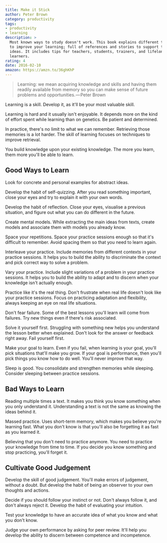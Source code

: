 ```yaml
---
title: Make it Stick
author: Peter Brown
category: productivity
tags:
- productivity
- learning
description: >
  Most known ways to study doesn't work. This book explains different techniques
  to improve your learning; full of references and stories to support their
  ideas. It includes tips for teachers, students, trainers, and lifelong
  learners.
rating: 4
date: 2016-02-10
amazon: https://amzn.to/36ghKhP
---
```


> Learning: we mean acquiring knowledge and skills and having them readily
> available from memory so you can make sense of future problems and
> opportunities. — Peter Brown

Learning is a skill. Develop it, as it'll be your most valuable skill.

Learning is hard and it usually isn't enjoyable. It depends more on the kind of
effort spent while learning than on genetics. Be patient and determined.

In practice, there's no limit to what we can remember. Retrieving those memories
is a lot harder. The skill of learning focuses on techniques to improve
retrieval.

You build knowledge upon your existing knowledge. The more you learn, them more
you'll be able to learn.

## Good Ways to Learn

Look for concrete and personal examples for abstract ideas.

Develop the habit of self-quizzing. After you read something important, close
your eyes and try to explain it with your own words.

Develop the habit of reflection. Close your eyes, visualise a previous
situation, and figure out what you can do different in the future.

Create mental models. While extracting the main ideas from texts, create models
and associate them with models you already know.

Space your repetitions. Space your practice sessions enough so that it's
difficult to remember. Avoid spacing them so that you need to learn again.

Interleave your practice. Include memories from different contexts in your
practice sessions. It helps you to build the ability to discriminate the context
and pick correct way to solve a problem.

Vary your practice. Include slight variations of a problem in your practice
sessions. It helps you to build the ability to adapt and to discern when your
knowledge isn't actually enough.

Practice like it's the real thing. Don't frustrate when real life doesn't look
like your practice sessions. Focus on practicing adaptation and flexibility,
always keeping an eye on real life situations.

Don't fear failure. Some of the best lessons you'll learn will come from
failures. Try new things even if there's risk associated.

Solve it yourself first. Struggling with something new helps you understand the
lesson better when explained. Don't look for the answer or feedback right away.
Fail yourself first.

Make your goal to learn. Even if you fail, when learning is your goal, you'll
pick situations that'll make you grow. If your goal is performance, then you'll
pick things you know how to do well. You'll never improve that way.

Sleep is good. You consolidate and strengthen memories while sleeping. Consider
sleeping between practice sessions.

## Bad Ways to Learn

Reading multiple times a text. It makes you think you know something when you
only understand it. Understanding a text is not the same as knowing the ideas
behind it.

Massed practice. Uses short-term memory, which makes you believe you're learning
fast. What you don't know is that you'll also be forgetting it as fast as you
learned it.

Believing that you don't need to practice anymore. You need to practice your
knowledge from time to time. If you decide you know something and stop
practicing, you'll forget it.

## Cultivate Good Judgement

Develop the skill of good judgement. You'll make errors of judgement, without a
doubt. But develop the habit of being an observer to your own thoughts and
actions.

Decide if you should follow your instinct or not. Don't always follow it, and
don't always reject it. Develop the habit of evaluating your intuition.

Test your knowledge to have an accurate idea of what you know and what you don't
know.

Judge your own performance by asking for peer review. It'll help you develop the
ability to discern between competence and incompetence.
